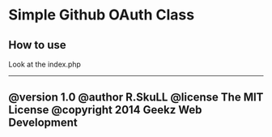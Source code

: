 # Simple Github OAuth Class

## How to use

 Look at the index.php

---
 @version 1.0
 @author R.SkuLL
 @license The MIT License
 @copyright 2014 Geekz Web Development
---
